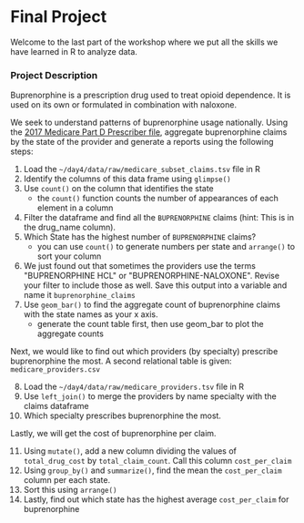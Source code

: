# Final Project

Welcome to the last part of the workshop where we put all the skills we have learned in R to analyze data.

### Project Description

Buprenorphine is a prescription drug used to treat opioid dependence. It is used on its own or formulated in combination with naloxone.

We seek to understand patterns of buprenorphine usage nationally. Using the [2017 Medicare Part D Prescriber file](https://data.cms.gov/provider-summary-by-type-of-service/medicare-part-d-prescribers/medicare-part-d-prescribers-by-provider-and-drug/data), aggregate buprenorphine claims by the state of the provider and generate a reports using the following steps:

1. Load the `~/day4/data/raw/medicare_subset_claims.tsv` file in R
2. Identify the columns of this data frame using `glimpse()`
3. Use `count()` on the column that identifies the state
   * the `count()` function counts the number of appearances of each element in a column
4. Filter the dataframe and find all the `BUPRENORPHINE` claims (hint: This is in the drug\_name column).
5. Which State has the highest number of `BUPRENORPHINE` claims?
   * you can use `count()` to generate numbers per state and `arrange()` to sort your column
6. We just found out that sometimes the providers use the terms "BUPRENORPHINE HCL" or "BUPRENORPHINE-NALOXONE". Revise your filter to include those as well. Save this output into a variable and name it `buprenorphine_claims`
7. Use `geom_bar()` to find the aggregate count of buprenorphine claims with the state names as your x axis.
   * generate the count table first, then use geom_bar to plot the aggregate counts

Next, we would like to find out which providers (by specialty) prescribe buprenorphine the most.
A second relational table is given: `medicare_providers.csv`

8. Load the `~/day4/data/raw/medicare_providers.tsv` file in R
9. Use `left_join()` to merge the providers by name specialty with the claims dataframe
10. Which specialty prescribes buprenorphine the most.

Lastly, we will get the cost of buprenorphine per claim.

11. Using `mutate()`, add a new column dividing the values of `total_drug_cost` by `total_claim_count`. Call this column `cost_per_claim`
12. Using `group_by()` and `summarize()`, find the mean the `cost_per_claim` column per each state.
13. Sort this using `arrange()`
14. Lastly, find out which state has the highest average `cost_per_claim` for buprenorphine
